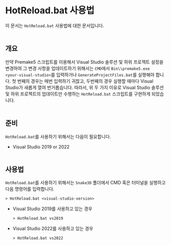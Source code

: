 # HotReload.bat 사용법

이 문서는 `HotReload.bat` 사용법에 대한 문서입니다.
<br><br>


## 개요

만약 Premake5 스크립트를 이용해서 Visual Studio 솔루션 및 하위 프로젝트 설정을 변경하여 그 변경 사항을 업데이트하기 위해서는 `CMD`에서 `Bin\\premake5.exe <your-visual-studio>`를 입력하거나 `GenerateProjectFiles.bat`를 실행해야 합니다. 첫 번째의 경우는 매번 입력하기 귀찮고, 두번째의 경우 실행할 때마다 Visual Studio가 새롭게 열여 번거롭습니다. 따라서, 위 두 가지 이유로 Visual Studio 솔루션 및 하위 프로젝트의 업데이트만 수행하는 `HotReload.bat` 스크립트를 구현하게 되었습니다.
<br><br>


## 준비

`HotReload.bat`를 사용하기 위해서는 다음이 필요합니다.

- Visual Studio 2019 or 2022
<br><br>


## 사용법

`HotReload.bat`를 사용하기 위해서는 `Snake3D` 폴더에서 CMD 혹은 터미널을 실행하고 다음 명령어를 입력합니다.

```
> HotReload.bat <visual-studio-version>
```
- Visual Studio 2019를 사용하고 있는 경우
    ```
    > HotReload.bat vs2019
    ```
- Visual Studio 2022를 사용하고 있는 경우
    ```
    > HotReload.bat vs2022
    ```